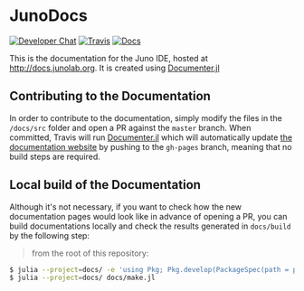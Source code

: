 # JunoDocs

[![Developer Chat](https://badges.gitter.im/Join%20Chat.svg)](https://gitter.im/JunoLab/Juno)
[![Travis](https://travis-ci.org/JunoLab/JunoDocs.jl.svg?branch=master)](https://travis-ci.org/JunoLab/JunoDocs.jl)
[![Docs](https://img.shields.io/badge/docs-latest-blue.svg)](https://JunoLab.github.io/JunoDocs.jl/latest)

This is the documentation for the Juno IDE, hosted at http://docs.junolab.org.
It is created using [Documenter.jl](https://github.com/JuliaDocs/Documenter.jl)

## Contributing to the Documentation

In order to contribute to the documentation, simply modify the files in the `/docs/src` folder
and open a PR against the `master` branch.
When committed, Travis will run [Documenter.jl](https://github.com/JuliaDocs/Documenter.jl)
which will automatically update [the documentation website](https://juliadocs.github.io/Documenter.jl/stable/man/hosting/)
by pushing to the `gh-pages` branch, meaning that no build steps are required.

## Local build of the Documentation

Although it's not necessary, if you want to check how the new documentation pages would look like in advance of opening a PR,
you can build documentations locally and check the results generated in `docs/build` by the following step:

> from the root of this repository:

```sh
$ julia --project=docs/ -e 'using Pkg; Pkg.develop(PackageSpec(path = pwd())); Pkg.instantiate()'
$ julia --project=docs/ docs/make.jl
```
